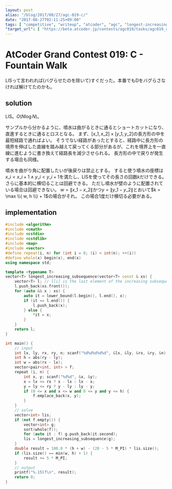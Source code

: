 ```yaml
---
layout: post
alias: "/blog/2017/08/27/agc-019-c/"
date: "2017-08-27T02:11:25+09:00"
tags: [ "competitive", "writeup", "atcoder", "agc", "longest-increasing-subsequence" ]
"target_url": [ "https://beta.atcoder.jp/contests/agc019/tasks/agc019_c" ]
---
```


# AtCoder Grand Contest 019: C - Fountain Walk

LISって言われれば(バグらせたのを除いて)すぐだった。本番でもDをバグらさなければ解けてたのかも。

## solution

LIS。$O(N \log N)$。

サンプルから分かるように、噴水は曲がるときに通るとショートカットになり、直進するときに通るとロスとなる。
まず、$[x\_1, x\_2] \times [y\_1, y\_2]$の長方形の中を最短経路で通ればよい。
そうでない経路があったとすると、経路中に長方形の境界を伸ばした直線を踏み越えて戻ってくる部分があるが、これを境界上を一直線に進むように書き換えて経路長を減少させられる。
長方形の中で戻りが発生する場合も同様。

噴水を曲がり角に配置したいが後戻りは禁止とする。
すると使う噴水の座標は$x\_i \lt x\_{i+1} \land y\_i \lt y\_{i+1}$を満たし、LISを使ってその長さの回数$k$だけできる。
さらに基本的に横切ることは回避できる。
ただし噴水が壁のように配置されている場合は回避できない。
$w = \|x\_1 - x\_2\|$かつ$y = \|y\_1 - y\_2\|$とおいて$k = \max \\{ w, h \\} + 1$の場合がそれ。
この場合$1$度だけ横切る必要がある。

## implementation

``` c++
#include <algorithm>
#include <cmath>
#include <cstdio>
#include <cstdlib>
#include <map>
#include <vector>
#define repeat(i, n) for (int i = 0; (i) < int(n); ++(i))
#define whole(x) begin(x), end(x)
using namespace std;

template <typename T>
vector<T> longest_increasing_subsequence(vector<T> const & xs) {
    vector<T> l; // l[i] is the last element of the increasing subsequence whose length is i+1
    l.push_back(xs.front());
    for (auto && x : xs) {
        auto it = lower_bound(l.begin(), l.end(), x);
        if (it == l.end()) {
            l.push_back(x);
        } else {
            *it = x;
        }
    }
    return l;
}

int main() {
    // input
    int lx, ly, rx, ry, n; scanf("%d%d%d%d%d", &lx, &ly, &rx, &ry, &n);
    int h = abs(ry - ly);
    int w = abs(rx - lx);
    vector<pair<int, int> > f;
    repeat (i, n) {
        int x, y; scanf("%d%d", &x, &y);
        x = lx <= rx ? x - lx : lx - x;
        y = ly <= ry ? y - ly : ly - y;
        if (0 <= x and x <= w and 0 <= y and y <= h) {
            f.emplace_back(x, y);
        }
    }
    // solve
    vector<int> lis;
    if (not f.empty()) {
        vector<int> g;
        sort(whole(f));
        for (auto it : f) g.push_back(it.second);
        lis = longest_increasing_subsequence(g);
    }
    double result = 100.0 * (h + w) - (20 - 5 * M_PI) * lis.size();
    if (lis.size() == min(w, h) + 1) {
        result += 5 * M_PI;
    }
    // output
    printf("%.15lf\n", result);
    return 0;
}
```
